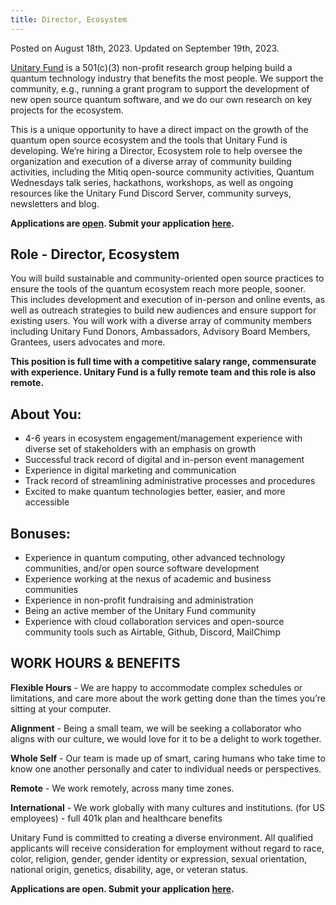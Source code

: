 ```yaml
---
title: Director, Ecosystem
---
```

Posted on August 18th, 2023.
Updated on September 19th, 2023.

<!-- **Applications are closed at this time.** -->
<!-- We currently have no open positions for which to hire. However, check back here for when positions become available! -->

[Unitary Fund](https://unitary.fund/) is a 501(c)(3) non-profit research group helping build a quantum technology industry that benefits the most people. We support the community, e.g., running a grant program to support the development of new open source quantum software, and we do our own research on key projects for the ecosystem.

This is a unique opportunity to have a direct impact on the growth of the quantum open source ecosystem and the tools that Unitary Fund is developing. We’re hiring a Director, Ecosystem role to help oversee the organization and execution of a diverse array of community building activities, including the Mitiq open-source community activities, Quantum Wednesdays talk series, hackathons, workshops, as well as ongoing resources like the Unitary Fund Discord Server, community surveys, newsletters and blog. 

**Applications are [open](https://airtable.com/appbH8Vrpz5msbGRd/shrmhaBhB2sYil6o9). Submit your application [here](https://airtable.com/appbH8Vrpz5msbGRd/shrmhaBhB2sYil6o9).**

## Role - Director, Ecosystem
You will build sustainable and community-oriented open source practices to ensure the tools of the quantum ecosystem reach more people, sooner. This includes development and execution of in-person and online events, as well as outreach strategies to build new audiences and ensure support for existing users. You will work with a diverse array of community members including Unitary Fund Donors, Ambassadors, Advisory Board Members, Grantees, users advocates and more.

**This position is full time with a competitive salary range, commensurate with experience. Unitary Fund is a fully remote team and this role is also remote.**

## About You:
- 4-6 years in ecosystem engagement/management experience with diverse set of stakeholders with an emphasis on growth
- Successful track record of digital and in-person event management
- Experience in digital marketing and communication
- Track record of streamlining administrative processes and procedures
- Excited to make quantum technologies better, easier, and more accessible

## Bonuses: 
- Experience in quantum computing, other advanced technology communities, and/or open source software development
- Experience working at the nexus of academic and business communities
- Experience in non-profit fundraising and administration
- Being an active member of the Unitary Fund community
- Experience with cloud collaboration services and open-source community tools such as Airtable, Github, Discord, MailChimp

## WORK HOURS & BENEFITS
**Flexible Hours** - We are happy to accommodate complex schedules or limitations, and care more about the work getting done than the times you’re sitting at your computer.

**Alignment** - Being a small team, we will be seeking a collaborator who aligns with our culture, we would love for it to be a delight to work together.

**Whole Self** - Our team is made up of smart, caring humans who take time to know one another personally and cater to individual needs or perspectives.

**Remote** - We work remotely, across many time zones.

**International** - We work globally with many cultures and institutions.
(for US employees) - full 401k plan and healthcare benefits

Unitary Fund is committed to creating a diverse environment. All qualified applicants will receive consideration for employment without regard to race, color, religion, gender, gender identity or expression, sexual orientation, national origin, genetics, disability, age, or veteran status. 

**Applications are open. Submit your application [here](https://airtable.com/appbH8Vrpz5msbGRd/shrmhaBhB2sYil6o9).**
